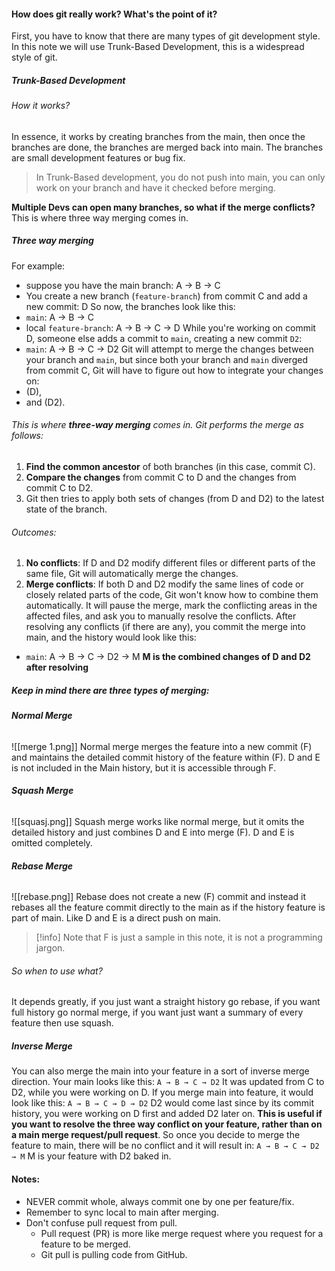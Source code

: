 #### How does git really work? What's the point of it?
First, you have to know that there are many types of git development style.
In this note we will use Trunk-Based Development, this is a widespread style of git.
##### Trunk-Based Development
###### How it works?
In essence, it works by creating branches from the main, then once the branches are done, the branches are merged back into main.
The branches are small development features or bug fix.
>In Trunk-Based development, you do not push into main, you can only work on your branch and have it checked before merging.

**Multiple Devs can open many branches, so what if the merge conflicts?** This is where three way merging comes in.
##### Three way merging
For example:
- suppose you have the main branch: A → B → C
- You create a new branch (`feature-branch`) from commit C and add a new commit: D
So now, the branches look like this:
- `main`: A → B → C
- local `feature-branch`: A → B → C → D
While you're working on commit D, someone else adds a commit to `main`, creating a new commit `D2`:
- `main`: A → B → C → D2
Git will attempt to merge the changes between your branch and `main`, but since both your branch and `main` diverged from commit C, Git will have to figure out how to integrate your changes on: 
-  (D), 
- and (D2).
###### This is where **three-way merging** comes in. Git performs the merge as follows:
1. **Find the common ancestor** of both branches (in this case, commit C).
2. **Compare the changes** from commit C to D and the changes from commit C to D2.
3. Git then tries to apply both sets of changes (from D and D2) to the latest state of the branch.
###### Outcomes:
1. **No conflicts**: If D and D2 modify different files or different parts of the same file, Git will automatically merge the changes.
2. **Merge conflicts**: If both D and D2 modify the same lines of code or closely related parts of the code, Git won't know how to combine them automatically. It will pause the merge, mark the conflicting areas in the affected files, and ask you to manually resolve the conflicts.
After resolving any conflicts (if there are any), you commit the merge into main, and the history would look like this:
- `main`: A → B → C → D2 → M 
**M is the combined changes of D and D2 after resolving**
##### Keep in mind there are three types of merging:
###### **Normal Merge**
![[merge 1.png]]
Normal merge merges the feature into a new commit (F) and maintains the detailed commit history of the feature within (F). 
D and E is not included in the Main history, but it is accessible through F.
###### **Squash Merge**
![[squasj.png]]
Squash merge works like normal merge, but it omits the detailed history and just combines D and E into merge (F). 
D and E is omitted completely.
###### **Rebase Merge**
![[rebase.png]]
Rebase does not create a new (F) commit and instead it rebases all the feature commit directly to the main as if the history feature is part of main.
Like D and E is a direct push on main.
>[!info]
>Note that F is just a sample in this note, it is not a programming jargon.
###### So when to use what?
It depends greatly, if you just want a straight history go rebase, if you want full history go normal merge, if you want just want a summary of every feature then use squash.
##### Inverse Merge 
You can also merge the main into your feature in a sort of inverse merge direction.
Your main looks like this:
`A → B → C → D2` 
	It was updated from C to D2, while you were working on D.
If you merge main into feature, it would look like this:
`A → B → C → D → D2`
D2 would come last since by its commit history, you were working on D first and added D2 later on.
**This is useful if you want to resolve the three way conflict on your feature, rather than on a main merge request/pull request**.
So once you decide to merge the feature to main, there will be no conflict and it will result in:
`A → B → C → D2 → M` 
M is your feature with D2 baked in.
#### Notes:
- NEVER commit whole, always commit one by one per feature/fix.
- Remember to sync local to main after merging.
- Don't confuse pull request from pull. 
	- Pull request (PR) is more like merge request where you request for a feature to be merged.
	- Git pull is pulling code from GitHub.